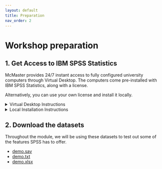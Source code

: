 ```yaml
---
layout: default
title: Preparation
nav_order: 2
---
```

<!-- 
(OPTIONAL) This will be the page going over any installation or registration requirements.
Add, edit, or remove any content below for the workshop in question. 
-->

# Workshop preparation

## 1. Get Access to IBM SPSS Statistics

McMaster provides 24/7 instant access to fully configured university computers through Virtual Desktop. The computers come pre-installed with IBM SPSS Statistics, along with a license. 

Alternatively, you can use your own license and install it locally.

<details markdown="1">
<summary>Virtual Desktop Instructions</summary>

{: .note }
You might need to be connected to the [McMaster VPN](https://uts.mcmaster.ca/services/computers-printers-and-software/virtual-private-networking/) to access this service. 

To access the university computers:
- Navigate to <https://uts.mcmaster.ca/services/teaching-and-learning/computer-labs/virtual-desktop/>
- Scroll down and either install the virtual desktop locally (recommended), or use the web client. 
- Follow the instructions provided on the website to connect to the computers.
- Double-click on `STANDARD Desktop` and log in.
<img src="assets/img/preparation/prep2.png" alt="" width="100%">
- Once you're connected, search for "IBM SPSS Statistics" in the search box.
<img src="assets/img/preparation/prep3.png" alt="" width="75%">
- When prompted to activate the software, click on `Apply Existing License`.
<img src="assets/img/preparation/prep4.png" alt="" width="80%">
- You should now be able to access the software.

</details>

<details markdown="1">
<summary>Local Installation Instructions</summary>

IBM offers a free 30-day trial for IBM SPSS Statistics, after which you'll need to buy a premium license. This trial version of SPSS contains all features, including add-ons. Take note that you'll need to be connected to the internet while you're using the program.

To get a free trial:
- Navigate to <https://www.ibm.com/products/spss-statistics>.
- Click on the button labelled `Try it now`.
<img src="assets/img/preparation/prep1.png" alt="" width="100%" style="border: solid 2px black">
- Create an account or log in with an existing IBM account.
- After verifying your account, you will be able to download the SPSS client. Download and follow the instructions given.

Alternatively, [The Campus Store](https://campusstore.mcmaster.ca/computers/software-licences.html) offers an Individual Premium Campus Edition license for purchase that expires at the end of each year.   

</details>

## 2. Download the datasets

Throughout the module, we will be using these datasets to test out some of the features SPSS has to offer.

- [demo.sav](data/demo.sav)
- <a href="data/demo.txt" download>demo.txt</a>
- [demo.xlsx](data/demo.xlsx)